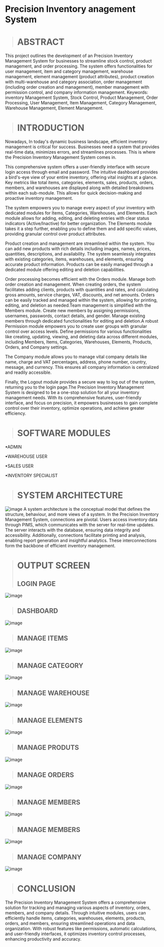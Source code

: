 # Precision Inventory anagement System

># ABSTRACT
This project outlines the development of an Precision Inventory Management System for businesses to streamline stock control, product management, and order processing. The system offers functionalities for user management, item and category management, warehouse management, element management (product attributes), product creation with multi-warehouse and category association, order management (including order creation and management), member management with permission control, and company information management.
Keywords: inventory Management System, Stock Control, Product Management, Order Processing, User Management, Item Management, Category Management, Warehouse Management, Element Management.
># INTRODUCTION
Nowadays, In today's dynamic business landscape, efficient inventory management is critical for success. Businesses need a system that provides real-time data, minimizes errors, and streamlines processes. This is where the Precision Inventory Management System comes in.

This comprehensive system offers a user-friendly interface with secure login access through email and password. The intuitive dashboard provides a bird's-eye view of your entire inventory, offering vital insights at a glance. Key metrics like total items, categories, elements, sales, products, orders, members, and warehouses are displayed along with detailed breakdowns within each sub-module. This allows for quick decision-making and proactive inventory management.

The system empowers you to manage every aspect of your inventory with dedicated modules for Items, Categories, Warehouses, and Elements. Each module allows for adding, editing, and deleting entries with clear status indicators (Active/Inactive) for better organization. The Elements module takes it a step further, enabling you to define them and add specific values, providing granular control over product attributes.

Product creation and management are streamlined within the system. You can add new products with rich details including images, names, prices, quantities, descriptions, and availability. The system seamlessly integrates with existing categories, items, warehouses, and elements, ensuring accurate product information. Products can be easily managed through a dedicated module offering editing and deletion capabilities.

Order processing becomes efficient with the Orders module. Manage both order creation and management. When creating orders, the system facilitates adding clients, products with quantities and rates, and calculating gross amounts, service charges, VAT, discounts, and net amounts. Orders can be easily tracked and managed within the system, allowing for printing, editing, and deletion as needed.Team management is simplified with the Members module. Create new members by assigning permissions, usernames, passwords, contact details, and gender. Manage existing members through dedicated functionalities for editing and deletion.A robust Permission module empowers you to create user groups with granular control over access levels. Define permissions for various functionalities like creating, updating, viewing, and deleting data across different modules, including Members, Items, Categories, Warehouses, Elements, Products, Orders, and Company settings.

The Company module allows you to manage vital company details like name, charge and VAT percentages, address, phone number, country, message, and currency. This ensures all company information is centralized and readily accessible.

Finally, the Logout module provides a secure way to log out of the system, returning you to the login page.The Precision Inventory Management System is designed to be a one-stop solution for all your inventory management needs. With its comprehensive features, user-friendly interface, and focus on precision, it empowers businesses to gain complete control over their inventory, optimize operations, and achieve greater efficiency.
># SOFTWARE MODULES
•ADMIN

•WAREHOUSE USER

•SALES USER

•INVENTORY SPECIALIST
># SYSTEM ARCHITECTURE
![image](https://github.com/user-attachments/assets/3f25aa31-fa53-4981-a1cf-debc918a7120)
A system architecture is the conceptual model that defines the structure, behaviour, and more views of a system. In the Precision Inventory Management System, connections are pivotal. Users access inventory data through PIMS, which communicates with the server for real-time updates. The server interacts with the database, ensuring data integrity and accessibility. Additionally, connections facilitate printing and analysis, enabling report generation and insightful analytics. These interconnections form the backbone of efficient inventory management.
># OUTPUT SCREEN
>## LOGIN PAGE
![image](https://github.com/user-attachments/assets/4f722fba-15e1-49d5-adca-1a00081f1cc9)
>## DASHBOARD
![image](https://github.com/user-attachments/assets/c4ace413-6924-4561-938c-4b50c7bf5774)
>## MANAGE ITEMS
![image](https://github.com/user-attachments/assets/db04fcc9-c5b7-441c-be86-448bab86e0e8)
>## MANAGE CATEGORY
![image](https://github.com/user-attachments/assets/5e8e5ffc-23e7-4d42-9a71-023d2f741a23)
>## MANAGE WAREHOUSE
![image](https://github.com/user-attachments/assets/46b8fe66-97e2-4ba2-9f14-e3177fa3bbd8)
>## MANAGE ELEMENTS
![image](https://github.com/user-attachments/assets/b8d70061-f0e0-439e-a311-40ded0f7bc9e)
>## MANAGE PRODUTS
![image](https://github.com/user-attachments/assets/1f3a3a5f-fd58-41ca-b927-00ce022d210f)
>## MANAGE ORDERS
![image](https://github.com/user-attachments/assets/df761bdc-212e-4348-8c05-a0b365386234)
>## MANAGE MEMBERS
![image](https://github.com/user-attachments/assets/575eced6-4823-4910-b8e3-f3373063f0b9)
>## MANAGE MEMBERS
![image](https://github.com/user-attachments/assets/abb85a9b-35f5-47b3-b975-e3899abe1ed7)
>## MANAGE COMPANY
![image](https://github.com/user-attachments/assets/a4e88a62-7e4f-4913-9c31-6b189e5a8ac8)
># CONCLUSION
The Precision Inventory Management System offers a comprehensive solution for tracking and managing various aspects of inventory, orders, members, and company details. Through intuitive modules, users can efficiently handle items, categories, warehouses, elements, products, orders, and members, ensuring streamlined operations and data organization. With robust features like permissions, automatic calculations, and user-friendly interfaces, it optimizes inventory control processes, enhancing productivity and accuracy.




